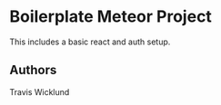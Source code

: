 # Boilerplate Meteor Project

This includes a basic react and auth setup.

## Authors
Travis Wicklund
